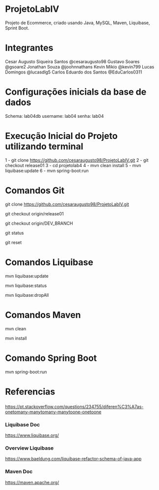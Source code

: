 # ProjetoLabIV
Projeto de Ecommerce, criado usando Java, MySQL, Maven, Liquibase, Sprint Boot.

# Integrantes
Cesar Augusto Siqueira Santos @cesaraugusto98
Gustavo Soares @gsoare2
Jonathan Souza @joohnnathans
Kevin Mikio @kevin799
Lucas Domingos @lucasdlg5
Carlos Eduardo dos Santos @EduCarlos0311

# Configurações inicials da base de dados

Schema: lab04db
username: lab04
senha: lab04

# Execução Inicial do Projeto utilizando terminal

1 - git clone https://github.com/cesaraugusto98/ProjetoLabIV.git
2 - git checkout release01
3 - cd projetolab4
4 - mvn clean install
5 - mvn liquibase:update
6 - mvn spring-boot:run

# Comandos Git
git clone https://github.com/cesaraugusto98/ProjetoLabIV.git

git checkout origin/release01

git checkout origin/DEV_BRANCH

git status

git reset


# Comandos Liquibase

mvn liquibase:update

mvn liquibase:status

mvn liquibase:dropAll

# Comandos Maven

mvn clean

mvn install

# Comando Spring Boot

mvn spring-boot:run

# Referencias

###
https://pt.stackoverflow.com/questions/234755/diferen%C3%A7as-onetomany-manytomany-manytoone-onetoone

### Liquibase Doc
https://www.liquibase.org/

### Overview Liquibase
https://www.baeldung.com/liquibase-refactor-schema-of-java-app

### Maven Doc
https://maven.apache.org/
